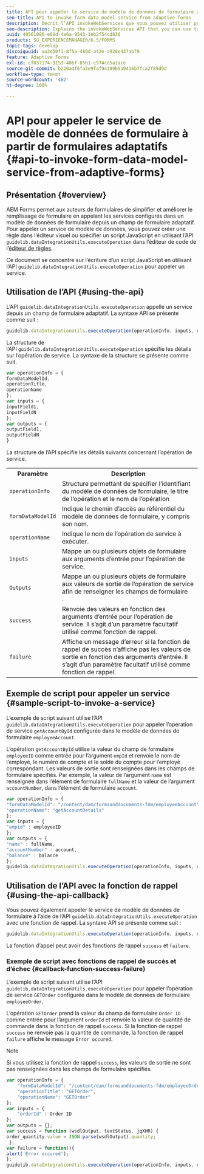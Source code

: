```yaml
---
title: API pour appeler le service de modèle de données de formulaire à partir de formulaires adaptatifs
seo-title: API to invoke form data model service from adaptive forms
description: Décrit l’API invokeWebServices que vous pouvez utiliser pour appeler les services Web écrits dans WSDL depuis un champ de formulaire adaptatif.
seo-description: Explains the invokeWebServices API that you can use to invoke web services written in WSDL from within an adaptive form field.
uuid: 40561086-e69d-4e6a-9543-1eb2f54cd836
products: SG_EXPERIENCEMANAGER/6.5/FORMS
topic-tags: develop
discoiquuid: aa3e50f1-8f5a-489d-a42e-a928e437ab79
feature: Adaptive Forms
exl-id: cf037174-3153-486f-85b1-c974cd5a1ace
source-git-commit: b220adf6fa3e9faf94389b9a9416b7fca2f89d9d
workflow-type: tm+mt
source-wordcount: '482'
ht-degree: 100%

---
```


# API pour appeler le service de modèle de données de formulaire à partir de formulaires adaptatifs {#api-to-invoke-form-data-model-service-from-adaptive-forms}

## Présentation {#overview}

AEM Forms permet aux auteurs de formulaires de simplifier et améliorer le remplissage de formulaire en appelant les services configurés dans un modèle de données de formulaire depuis un champ de formulaire adaptatif. Pour appeler un service de modèle de données, vous pouvez créer une règle dans l’éditeur visuel ou spécifier un script JavaScript en utilisant l’API `guidelib.dataIntegrationUtils.executeOperation` dans l’éditeur de code de l’[éditeur de règles](/help/forms/using/rule-editor.md).

Ce document se concentre sur l’écriture d’un script JavaScript en utilisant l’API `guidelib.dataIntegrationUtils.executeOperation` pour appeler un service.

## Utilisation de l’API {#using-the-api}

L’API `guidelib.dataIntegrationUtils.executeOperation` appelle un service depuis un champ de formulaire adaptatif. La syntaxe API se présente comme suit :

```javascript
guidelib.dataIntegrationUtils.executeOperation(operationInfo, inputs, outputs)
```

La structure de l’API `guidelib.dataIntegrationUtils.executeOperation` spécifie les détails sur l’opération de service. La syntaxe de la structure se présente comme suit.

```javascript
var operationInfo = {
formDataModelId,
operationTitle,
operationName
};
var inputs = {
inputField1,
inputFieldN
};
var outputs = {
outputField1,
outputFieldN
}
```

La structure de l’API spécifie les détails suivants concernant l’opération de service.

<table>
 <tbody>
  <tr>
   <th>Paramètre</th>
   <th>Description</th>
  </tr>
  <tr>
   <td><code>operationInfo</code></td>
   <td>Structure permettant de spécifier l’identifiant du modèle de données de formulaire, le titre de l’opération et le nom de l’opération</td>
  </tr>
  <tr>
   <td><code>formDataModelId</code></td>
   <td>Indique le chemin d’accès au référentiel du modèle de données de formulaire, y compris son nom.</td>
  </tr>
  <tr>
   <td><code>operationName</code></td>
   <td>Indique le nom de l’opération de service à exécuter.</td>
  </tr>
  <tr>
   <td><code>inputs</code></td>
   <td>Mappe un ou plusieurs objets de formulaire aux arguments d’entrée pour l’opération de service.</td>
  </tr>
  <tr>
   <td><code>Outputs</code></td>
   <td>Mappe un ou plusieurs objets de formulaire aux valeurs de sortie de l’opération de service afin de renseigner les champs de formulaire<br />. </td>
  </tr>
  <tr>
   <td><code>success</code></td>
   <td>Renvoie des valeurs en fonction des arguments d’entrée pour l’opération de service. Il s’agit d’un paramètre facultatif utilisé comme fonction de rappel.<br /> </td>
  </tr>
  <tr>
   <td><code>failure</code></td>
   <td>Affiche un message d’erreur si la fonction de rappel de succès n’affiche pas les valeurs de sortie en fonction des arguments d’entrée. Il s’agit d’un paramètre facultatif utilisé comme fonction de rappel.<br /> </td>
  </tr>
 </tbody>
</table>

## Exemple de script pour appeler un service {#sample-script-to-invoke-a-service}

L’exemple de script suivant utilise l’API `guidelib.dataIntegrationUtils.executeOperation` pour appeler l’opération de service `getAccountById` configurée dans le modèle de données de formulaire `employeeAccount`.

L’opération `getAccountById` utilise la valeur du champ de formulaire `employeeID` comme entrée pour l’argument `empId` et renvoie le nom de l’employé, le numéro de compte et le solde du compte pour l’employé correspondant. Les valeurs de sortie sont renseignées dans les champs de formulaire spécifiés. Par exemple, la valeur de l’argument `name` est renseignée dans l’élément de formulaire `fullName` et la valeur de l’argument `accountNumber`, dans l’élément de formulaire `account`.

```javascript
var operationInfo = {
"formDataModelId": "/content/dam/formsanddocuments-fdm/employeeAccount",
"operationName": "getAccountDetails"
};
var inputs = {
"empid" : employeeID
};
var outputs = {
"name" : fullName,
"accountNumber" : account,
"balance" : balance
};
guidelib.dataIntegrationUtils.executeOperation(operationInfo, inputs, outputs);
```

## Utilisation de l’API avec la fonction de rappel {#using-the-api-callback}

Vous pouvez également appeler le service de modèle de données de formulaire à l’aide de l’API `guidelib.dataIntegrationUtils.executeOperation` avec une fonction de rappel. La syntaxe API se présente comme suit :

```javascript
guidelib.dataIntegrationUtils.executeOperation(operationInfo, inputs, outputs, callbackFunction)
```

La fonction d’appel peut avoir des fonctions de rappel `success` et `failure`.

### Exemple de script avec fonctions de rappel de succès et d’échec {#callback-function-success-failure}

L’exemple de script suivant utilise l’API `guidelib.dataIntegrationUtils.executeOperation` pour appeler l’opération de service `GETOrder` configurée dans le modèle de données de formulaire `employeeOrder`.

L’opération `GETOrder` prend la valeur du champ de formulaire `Order ID` comme entrée pour l’argument `orderId` et renvoie la valeur de quantité de commande dans la fonction de rappel `success`.  Si la fonction de rappel `success` ne renvoie pas la quantité de commande, la fonction de rappel `failure` affiche le message `Error occured`.

>[!NOTE]
>
> Si vous utilisez la fonction de rappel `success`, les valeurs de sortie ne sont pas renseignées dans les champs de formulaire spécifiés.

```javascript
var operationInfo = {
    "formDataModelId": "/content/dam/formsanddocuments-fdm/employeeOrder",
    "operationTitle": "GETOrder",
    "operationName": "GETOrder"
};
var inputs = {
    "orderId" : Order ID
};
var outputs = {};
var success = function (wsdlOutput, textStatus, jqXHR) {
order_quantity.value = JSON.parse(wsdlOutput).quantity;
 };
var failure = function(){
alert('Error occured');
};
guidelib.dataIntegrationUtils.executeOperation(operationInfo, inputs, outputs, success, failure);
```
